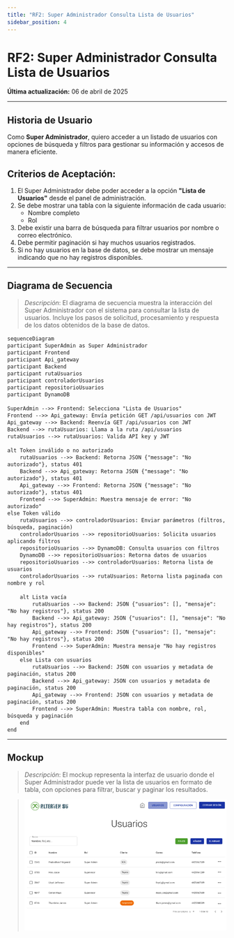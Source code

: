 ```yaml
---
title: "RF2: Super Administrador Consulta Lista de Usuarios"
sidebar_position: 4
---
```


# RF2: Super Administrador Consulta Lista de Usuarios

**Última actualización:** 06 de abril de 2025

---

## Historia de Usuario

Como **Super Administrador**, quiero acceder a un listado de usuarios con opciones de búsqueda y filtros para gestionar su información y accesos de manera eficiente.

## **Criterios de Aceptación:**

1. El Super Administrador debe poder acceder a la opción **"Lista de Usuarios"** desde el panel de administración.
2. Se debe mostrar una tabla con la siguiente información de cada usuario:
   - Nombre completo
   - Rol
3. Debe existir una barra de búsqueda para filtrar usuarios por nombre o correo electrónico.
4. Debe permitir paginación si hay muchos usuarios registrados.
5. Si no hay usuarios en la base de datos, se debe mostrar un mensaje indicando que no hay registros disponibles.

---

## **Diagrama de Secuencia**

> _Descripción_: El diagrama de secuencia muestra la interacción del Super Administrador con el sistema para consultar la lista de usuarios. Incluye los pasos de solicitud, procesamiento y respuesta de los datos obtenidos de la base de datos.

```mermaid
sequenceDiagram
participant SuperAdmin as Super Administrador
participant Frontend
participant Api_gateway
participant Backend
participant rutaUsuarios
participant controladorUsuarios
participant repositorioUsuarios
participant DynamoDB

SuperAdmin -->> Frontend: Selecciona "Lista de Usuarios"
Frontend -->> Api_gateway: Envía petición GET /api/usuarios con JWT
Api_gateway -->> Backend: Reenvía GET /api/usuarios con JWT
Backend -->> rutaUsuarios: Llama a la ruta /api/usuarios
rutaUsuarios -->> rutaUsuarios: Valida API key y JWT

alt Token inválido o no autorizado
    rutaUsuarios -->> Backend: Retorna JSON {"message": "No autorizado"}, status 401
    Backend -->> Api_gateway: Retorna JSON {"message": "No autorizado"}, status 401
    Api_gateway -->> Frontend: Retorna JSON {"message": "No autorizado"}, status 401
    Frontend -->> SuperAdmin: Muestra mensaje de error: "No autorizado"
else Token válido
    rutaUsuarios -->> controladorUsuarios: Enviar parámetros (filtros, búsqueda, paginación)
    controladorUsuarios -->> repositorioUsuarios: Solicita usuarios aplicando filtros
    repositorioUsuarios -->> DynamoDB: Consulta usuarios con filtros
    DynamoDB -->> repositorioUsuarios: Retorna datos de usuarios
    repositorioUsuarios -->> controladorUsuarios: Retorna lista de usuarios
    controladorUsuarios -->> rutaUsuarios: Retorna lista paginada con nombre y rol

    alt Lista vacía
        rutaUsuarios -->> Backend: JSON {"usuarios": [], "mensaje": "No hay registros"}, status 200
        Backend -->> Api_gateway: JSON {"usuarios": [], "mensaje": "No hay registros"}, status 200
        Api_gateway -->> Frontend: JSON {"usuarios": [], "mensaje": "No hay registros"}, status 200
        Frontend -->> SuperAdmin: Muestra mensaje "No hay registros disponibles"
    else Lista con usuarios
        rutaUsuarios -->> Backend: JSON con usuarios y metadata de paginación, status 200
        Backend -->> Api_gateway: JSON con usuarios y metadata de paginación, status 200
        Api_gateway -->> Frontend: JSON con usuarios y metadata de paginación, status 200
        Frontend -->> SuperAdmin: Muestra tabla con nombre, rol, búsqueda y paginación
    end
end

```

---

## **Mockup**

> _Descripción_: El mockup representa la interfaz de usuario donde el Super Administrador puede ver la lista de usuarios en formato de tabla, con opciones para filtrar, buscar y paginar los resultados.

> ![Interfaz de consultar lista de usuarios](imagenes/mockupConsultaListaUsuarios.PNG)
